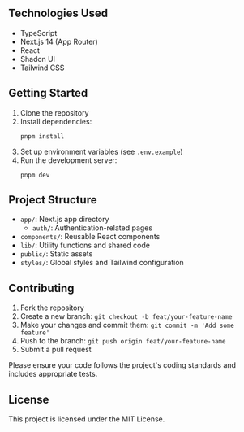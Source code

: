 ## Technologies Used

- TypeScript
- Next.js 14 (App Router)
- React
- Shadcn UI
- Tailwind CSS

## Getting Started

1. Clone the repository
2. Install dependencies:
   ```
   pnpm install
   ```
3. Set up environment variables (see `.env.example`)
4. Run the development server:
   ```
   pnpm dev
   ```

## Project Structure

- `app/`: Next.js app directory
  - `auth/`: Authentication-related pages
- `components/`: Reusable React components
- `lib/`: Utility functions and shared code
- `public/`: Static assets
- `styles/`: Global styles and Tailwind configuration

## Contributing

1. Fork the repository
2. Create a new branch: `git checkout -b feat/your-feature-name`
3. Make your changes and commit them: `git commit -m 'Add some feature'`
4. Push to the branch: `git push origin feat/your-feature-name`
5. Submit a pull request

Please ensure your code follows the project's coding standards and includes appropriate tests.

## License

This project is licensed under the MIT License.
